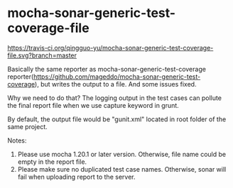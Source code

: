 # mocha-sonar-generic-test-coverage-file
https://travis-ci.org/qingguo-yu/mocha-sonar-generic-test-coverage-file.svg?branch=master

Basically the same reporter as mocha-sonar-generic-test-coverage reporter(https://github.com/mageddo/mocha-sonar-generic-test-coverage), but writes the output to a file. And some issues fixed.

Why we need to do that? The logging output in the test cases can pollute the final report file when we use capture keyword in grunt.

By default, the output file would be "gunit.xml" located in root folder of the same project.

Notes:

1. Please use mocha 1.20.1 or later version. Otherwise, file name could be empty in the report file.
2. Please make sure no duplicated test case names. Otherwise, sonar will fail when uploading report to the server. 
